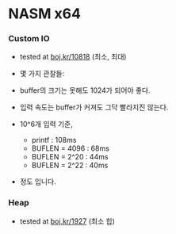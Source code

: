 # NASM x64

### Custom IO
- tested at [boj.kr/10818](boj.kr/10818 "boj.kr/10818") (최소, 최대)

- 몇 가지 관찰들:
 - buffer의 크기는 못해도 1024가 되어야 좋다.
 - 입력 속도는 buffer가 커져도 그닥 빨라지진 않는다.
 - 10^6개 입력 기준,
   - printf : 108ms
   - BUFLEN = 4096 : 68ms
   - BUFLEN = 2^20 : 44ms
   - BUFLEN = 2^22 : 40ms
 - 정도 입니다.

### Heap
- tested at [boj.kr/1927](boj.kr/1927 "boj.kr/1927") (최소 힙)
